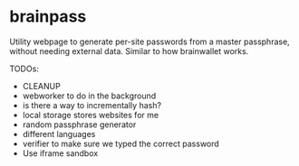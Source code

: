 brainpass
=========

Utility webpage to generate per-site passwords from a master passphrase, without needing external data. Similar to how brainwallet works.

TODOs:
- CLEANUP
- webworker to do in the background
- is there a way to incrementally hash?
- local storage stores websites for me
- random passphrase generator
 - different languages
- verifier to make sure we typed the correct password
- Use iframe sandbox

